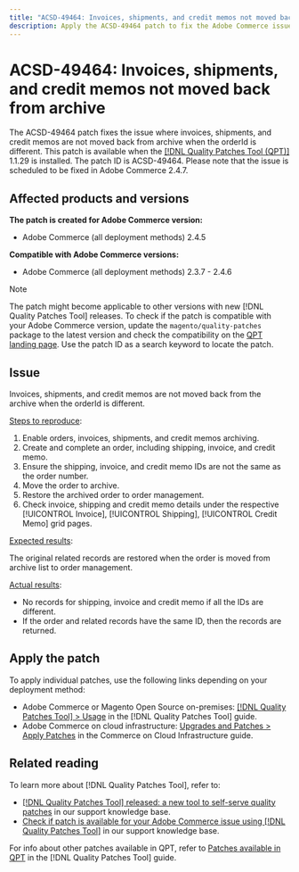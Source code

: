 ```yaml
---
title: "ACSD-49464: Invoices, shipments, and credit memos not moved back from archive"
description: Apply the ACSD-49464 patch to fix the Adobe Commerce issue where invoices, shipments, and credit memos are not moved back from the archive when the orderId is different.
---
```


# ACSD-49464: Invoices, shipments, and credit memos not moved back from archive

The ACSD-49464 patch fixes the issue where invoices, shipments, and credit memos are not moved back from archive when the orderId is different. This patch is available when the [[!DNL Quality Patches Tool (QPT)]](/help/announcements/adobe-commerce-announcements/magento-quality-patches-released-new-tool-to-self-serve-quality-patches.md) 1.1.29 is installed. The patch ID is ACSD-49464. Please note that the issue is scheduled to be fixed in Adobe Commerce 2.4.7.

## Affected products and versions

**The patch is created for Adobe Commerce version:**

* Adobe Commerce (all deployment methods) 2.4.5

**Compatible with Adobe Commerce versions:**

* Adobe Commerce (all deployment methods) 2.3.7 - 2.4.6

>[!NOTE]
>
>The patch might become applicable to other versions with new [!DNL Quality Patches Tool] releases. To check if the patch is compatible with your Adobe Commerce version, update the `magento/quality-patches` package to the latest version and check the compatibility on the [QPT landing page](https://experienceleague.adobe.com/tools/commerce-quality-patches/index.html). Use the patch ID as a search keyword to locate the patch.

## Issue

Invoices, shipments, and credit memos are not moved back from the archive when the orderId is different.

<u>Steps to reproduce</u>:

1. Enable orders, invoices, shipments, and credit memos archiving.
1. Create and complete an order, including shipping, invoice, and credit memo.
1. Ensure the shipping, invoice, and credit memo IDs are not the same as the order number.
1. Move the order to archive.
1. Restore the archived order to order management.
1. Check invoice, shipping and credit memo details under the respective [!UICONTROL Invoice], [!UICONTROL Shipping], [!UICONTROL Credit Memo] grid pages.

<u>Expected results</u>:

The original related records are restored when the order is moved from archive list to order management.

<u>Actual results</u>:

* No records for shipping, invoice and credit memo if all the IDs are different.
* If the order and related records have the same ID, then the records are returned.

## Apply the patch

To apply individual patches, use the following links depending on your deployment method:

* Adobe Commerce or Magento Open Source on-premises: [[!DNL Quality Patches Tool] > Usage](https://experienceleague.adobe.com/docs/commerce-operations/tools/quality-patches-tool/usage.html) in the [!DNL Quality Patches Tool] guide.
* Adobe Commerce on cloud infrastructure: [Upgrades and Patches > Apply Patches](https://experienceleague.adobe.com/docs/commerce-cloud-service/user-guide/develop/upgrade/apply-patches.html) in the Commerce on Cloud Infrastructure guide.

## Related reading

To learn more about [!DNL Quality Patches Tool], refer to:

* [[!DNL Quality Patches Tool] released: a new tool to self-serve quality patches](/help/announcements/adobe-commerce-announcements/magento-quality-patches-released-new-tool-to-self-serve-quality-patches.md) in our support knowledge base.
* [Check if patch is available for your Adobe Commerce issue using [!DNL Quality Patches Tool]](/help/support-tools/patches-available-in-qpt-tool/check-patch-for-magento-issue-with-magento-quality-patches.md) in our support knowledge base.

For info about other patches available in QPT, refer to [Patches available in QPT](https://experienceleague.adobe.com/tools/commerce-quality-patches/index.html) in the [!DNL Quality Patches Tool] guide.